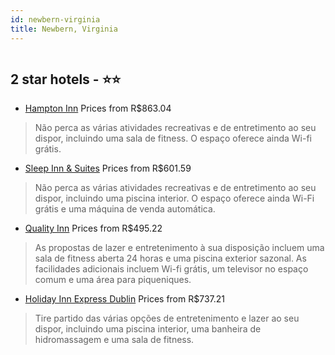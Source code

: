 ```yaml
---
id: newbern-virginia
title: Newbern, Virginia
---
```


<center><img src="https://i.travelapi.com/hotels/1000000/800000/795200/795119/3daa2bc0_z.jpg" alt="" /></center>


##  2 star hotels - ⭐️⭐️

-    [Hampton Inn](https://www.hurb.com/br/aud/https://www.hurb.com/br/hotels/newbern/hampton-inn-HT-L9PV?cmp=18055) Prices from R$863.04
   > Não perca as várias atividades recreativas e de entretimento ao seu dispor, incluindo uma sala de fitness. O espaço oferece ainda Wi-fi grátis.
-    [Sleep Inn & Suites](https://www.hurb.com/br/aud/https://www.hurb.com/br/hotels/newbern/sleep-inn-suites-HT-63TV?cmp=18055) Prices from R$601.59
   > Não perca as várias atividades recreativas e de entretimento ao seu dispor, incluindo uma piscina interior. O espaço oferece ainda Wi-Fi grátis e uma máquina de venda automática.
-    [Quality Inn](https://www.hurb.com/br/aud/https://www.hurb.com/br/hotels/newbern/quality-inn-HT-57XH?cmp=18055) Prices from R$495.22
   > As propostas de lazer e entretenimento à sua disposição incluem uma sala de fitness aberta 24 horas e uma piscina exterior sazonal. As facilidades adicionais incluem Wi-fi grátis, um televisor no espaço comum e uma área para piqueniques.
-    [Holiday Inn Express Dublin](https://www.hurb.com/br/aud/https://www.hurb.com/br/hotels/newbern/holiday-inn-express-dublin-HT-MEV6?cmp=18055) Prices from R$737.21
   > Tire partido das várias opções de entretenimento e lazer ao seu dispor, incluindo uma piscina interior, uma banheira de hidromassagem e uma sala de fitness.
